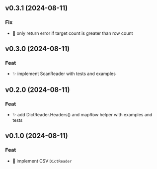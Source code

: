 ## v0.3.1 (2024-08-11)

### Fix

- :bug: only return error if target count is greater than row count

## v0.3.0 (2024-08-11)

### Feat

- :sparkles: implement ScanReader with tests and examples

## v0.2.0 (2024-08-11)

### Feat

- :sparkles: add DictReader.Headers() and mapRow helper with examples and tests

## v0.1.0 (2024-08-11)

### Feat

- :tada: implement CSV `DictReader`
